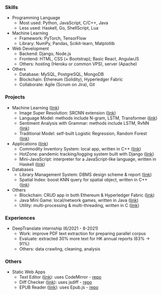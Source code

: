 ### Skills

- Programming Language
    - Most used: Python, JavaScript, C/C++, Java
    - Less used: Haskell, Go, ShellScript, Lua
- Machine Learning
    - Framework: PyTorch, TensorFlow
    - Library: NumPy, Pandas, Scikit-learn, Matplotlib
- Web Development
    - Backend: Django, Node.js
    - Frontend: HTML, CSS (+ Bootstrap); Basic React, AngularJS
    - Others: hosting (Heroku or common VPS), server (Apache)
- Others
    - Database: MySQL, PostgreSQL, MongoDB
    - Blockchain: Ethereum (Solidity), Hyperledger Fabric
    - Collaborate: Agile (Scrum on Jira), Git


### Projects

- Machine Learning ([link](https://gitfront.io/r/jllcps/18938c156943fd060834db4a7c953819356d7ac8/HKU/tree/Machine%20Learning/))
    - Image Super Resolution: SRCNN extension ([link](https://gitfront.io/r/jllcps/18938c156943fd060834db4a7c953819356d7ac8/HKU/tree/Machine%20Learning/Image%20Super%20Resolution/))
    - Language Model: methods include N-gram, LSTM, Transformer ([link](https://gitfront.io/r/jllcps/18938c156943fd060834db4a7c953819356d7ac8/HKU/tree/Machine%20Learning/Language%20Model/))
    - Sentiment Analysis with Grammar: methods include LSTM, RvNN ([link](https://gitfront.io/r/jllcps/18938c156943fd060834db4a7c953819356d7ac8/HKU/tree/Machine%20Learning/Sentiment%20Analysis%20with%20Grammar/))
    - Traditional Model: self-built Logistic Regression, Random Forest ([link](https://gitfront.io/r/jllcps/18938c156943fd060834db4a7c953819356d7ac8/HKU/tree/Machine%20Learning/Traditional%20Algorithm/))
- Applications ([link](https://gitfront.io/r/jllcps/18938c156943fd060834db4a7c953819356d7ac8/HKU/tree/Applications/))
    - Commodity Inventory System: local app, written in C++ ([link](https://gitfront.io/r/jllcps/18938c156943fd060834db4a7c953819356d7ac8/HKU/tree/Applications/Commodity%20Inventory%20System/))
    - HotZone: pandemic tracking/logging system built with Django ([link](https://gitfront.io/r/jllcps/18938c156943fd060834db4a7c953819356d7ac8/HKU/tree/Applications/HotZone/))
    - Mini-JavaScript: interpreter for a JavaScript-like language, written in Haskell ([link](https://gitfront.io/r/jllcps/18938c156943fd060834db4a7c953819356d7ac8/HKU/tree/Applications/Mini-JavaScript/))
- Databases
    - Library Management System: DBMS design scheme & report ([link](https://gitfront.io/r/jllcps/18938c156943fd060834db4a7c953819356d7ac8/HKU/tree/Others/Library%20Management%20System/))
    - Spatial Index: boost KNN query for spatial object, written in C++ ([link](https://gitfront.io/r/jllcps/18938c156943fd060834db4a7c953819356d7ac8/HKU/tree/Others/Spatial%20Index/))
- Others
    - Blockchain: CRUD app in both Ethereum & Hyperledger Fabric ([link](https://gitfront.io/r/jllcps/18938c156943fd060834db4a7c953819356d7ac8/HKU/tree/Others/Blockchain/))
    - Java Mini Game: local/network games, written in Java ([link](https://gitfront.io/r/jllcps/18938c156943fd060834db4a7c953819356d7ac8/HKU/tree/Others/Java%20Mini%20Game/))
    - Utility: multi-processing & multi-threading, written in C ([link](https://gitfront.io/r/jllcps/18938c156943fd060834db4a7c953819356d7ac8/HKU/tree/Others/Utility/))


### Experiences

- DeepTranslate internship (6/2021 - 8-2021)
    - Work: improve PDF text extraction for preparing parallel corpus
    - Evaluate: extracted 30% more text for HK annual reports (63% → 91%)
    - Others: data crawling, cleaning, analysis

### Others

  - Static Web Apps
      - Text Editor ([link](https://jllcps.link.io/text-editor/main.html)): uses CodeMirror - [repo](https://github.com/codemirror/CodeMirror)
      - Diff Checker ([link](https://jllcps.link.io/diff-checker/main.html)): uses jsdiff - [repo](https://github.com/kpdecker/jsdiff)
      - EPUB Reader ([link](https://jllcps.link.io/epub-reader/main.html)): uses Epub.js - [repo](https://github.com/futurepress/epub.js/)